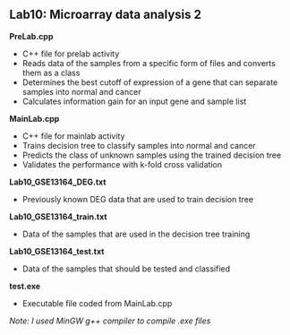 Lab10: Microarray data analysis 2
-------------
**PreLab.cpp**
- C++ file for prelab activity
- Reads data of the samples from a specific form of files and converts them as a class
- Determines the best cutoff of expression of a gene that can separate samples into normal and cancer
- Calculates information gain for an input gene and sample list

**MainLab.cpp**
- C++ file for mainlab activity
- Trains decision tree to classify samples into normal and cancer
- Predicts the class of unknown samples using the trained decision tree
- Validates the performance with k-fold cross validation

**Lab10_GSE13164_DEG.txt**
- Previously known DEG data that are used to train decision tree

**Lab10_GSE13164_train.txt**
- Data of the samples that are used in the decision tree training

**Lab10_GSE13164_test.txt**
- Data of the samples that should be tested and classified

**test.exe**
- Executable file coded from MainLab.cpp

*Note: I used MinGW g++ compiler to compile .exe files*
